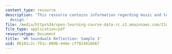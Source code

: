 ```yaml
---
content_type: resource
description: 'This resource contains information regarding music and technology: Sound
  design.'
file: /media/https%3A/open-learning-course-data-rc.s3.amazonaws.com/21m-380-music-and-technology-sound-design-spring-2016/06181c2c761c009b446ecf792491b667_MIT21M_380S16_assn_wr_s3.pdf
file_type: application/pdf
resourcetype: Document
title: 'WR Soundwalk Reflection: Sample 3'
uid: 06181c2c-761c-009b-446e-cf792491b667
---
```

